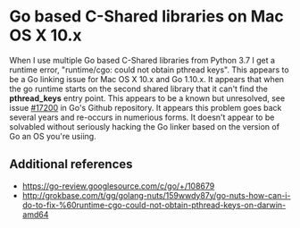 
# Go based C-Shared libraries on Mac OS X 10.x

When I use multiple Go based C-Shared libraries from Python 3.7 I get a 
runtime error, "runtime/cgo: could not obtain pthread keys".  This appears 
to be a Go linking issue for Mac OS X 10.x and Go 1.10.x. It appears that 
when the go runtime starts on the second shared library that it can't 
find the **pthread_keys** entry point.  This appears to be a known but 
unresolved, see issue [#17200](https://github.com/golang/go/issues/17200) 
in Go's Github repository. It appears this problem goes back several years 
and re-occurs in numerious forms.  It doesn't appear to be solvabled 
without seriously hacking the Go linker based on the version of Go an OS 
you're usiing.


## Additional references

+ https://go-review.googlesource.com/c/go/+/108679
+ http://grokbase.com/t/gg/golang-nuts/159wwdy87y/go-nuts-how-can-i-do-to-fix-%60runtime-cgo-could-not-obtain-pthread-keys-on-darwin-amd64

